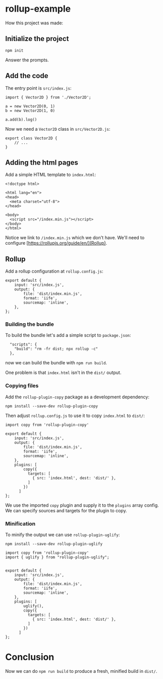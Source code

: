 # rollup-example

How this project was made:

## Initialize the project

    npm init

Answer the prompts.

## Add the code

The entry point is `src/index.js`:

```
import { Vector2D } from './Vector2D';

a = new Vector2D(0, 1)
b = new Vector2D(1, 0)

a.add(b).log()
```

Now we need a `Vector2D` class in `src/Vector2D.js`:

```
export class Vector2D {
    // ...
}
```

## Adding the html pages

Add a simple HTML template to `index.html`:

```
<!doctype html>

<html lang="en">
<head>
  <meta charset="utf-8">
</head>

<body>
  <script src="/index.min.js"></script>
</body>
</html>
```

Notice we link to `/index.min.js` which we don't have. We'll need to configure
[https://rollupjs.org/guide/en/](Rollup).

## Rollup

Add a rollup configuration at `rollup.config.js`:

```
export default {
    input: 'src/index.js',
    output: {
        file: 'dist/index.min.js',
        format: 'iife',
        sourcemap: 'inline',
    },
};
```

### Building the bundle

To build the bundle let's add a simple script to `package.json`:

```
  "scripts": {
    "build": "rm -fr dist; npx rollup -c"
  },
```

now we can build the bundle with `npm run build`.

One problem is that `index.html` isn't in the `dist/` output.


### Copying files

Add the `rollup-plugin-copy` package as a development dependency:

    npm install --save-dev rollup-plugin-copy

Then adjust `rollup.config.js` to use it to copy `index.html` to `dist/`:

```
import copy from 'rollup-plugin-copy'

export default {
    input: 'src/index.js',
    output: {
        file: 'dist/index.min.js',
        format: 'iife',
        sourcemap: 'inline',
    },
    plugins: [
        copy({
          targets: [
            { src: 'index.html', dest: 'dist/' },
          ]
        })
      ]
};
```

We use the imported `copy` plugin and supply it to the `plugins` array
config. We can specify sources and targets for the plugin to copy.

### Minification

To minify the output we can use `rollup-plugin-uglify`:

    npm install --save-dev rollup-plugin-uglify


```
import copy from 'rollup-plugin-copy'
import { uglify } from "rollup-plugin-uglify";


export default {
    input: 'src/index.js',
    output: {
        file: 'dist/index.min.js',
        format: 'iife',
        sourcemap: 'inline',
    },
    plugins: [
        uglify(),
        copy({
          targets: [
            { src: 'index.html', dest: 'dist/' },
          ]
        })
      ]
};
```


# Conclusion

Now we can do `npm run build` to produce a fresh, minified build in `dist/`. 
